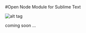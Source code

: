 #Open Node Module for Sublime Text

![alt tag](https://raw.github.com/oyyd/open_node_module_for_sublime/master/demo_thumbnail.gif)

coming soon ...